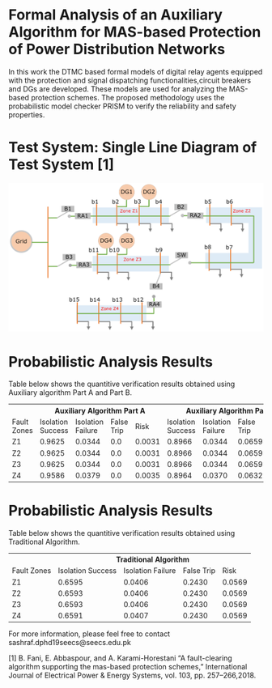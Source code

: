 # Formal Analysis of an Auxiliary Algorithm for MAS-based Protection of Power Distribution Networks
 
In this work the DTMC based formal models of digital relay agents equipped with the protection and signal dispatching functionalities,circuit breakers and DGs are developed. These models are used for analyzing the MAS-based protection schemes. The proposed methodology uses the probabilistic model checker PRISM to verify the reliability and safety properties. 

# Test System: Single Line Diagram of Test System [1]
![single line diagram](https://github.com/SobiaatNUST/Quantitative-Analysis-of-MAS-Based-Protection-Systems/blob/main/SLDG_Final.png)

# Probabilistic Analysis Results 
Table below shows the quantitive verification results obtained using Auxiliary algorithm Part A and Part B.

 <table>
    <tr>
       <th colspan ="1"> </th>
        <th colspan ="4"> Auxiliary Algorithm Part A</th>
        <th colspan="4"> Auxiliary Algorithm Part B</th>
    </tr>
  <tr>
        <td>Fault Zones</td>
     <td>Isolation Success </td>
        <td>Isolation Failure</td>
        <td>False Trip</td>
        <td>Risk</td>
        <td>Isolation Success</td>
        <td>Isolation Failure</td>
         <td>False Trip</td>
        <td>Risk</td>
    </tr>
    <tr>
        <td>Z1</td>
     <td>0.9625 </td>
        <td>0.0344</td>
        <td>0.0</td>
        <td>0.0031</td>
        <td>0.8966</td>
        <td>0.0344</td>
        <td>0.0659</td>
        <td>0.0031</td>
    </tr>
    <tr>
        <td>Z2</td>
       <td>0.9625 </td>
        <td>0.0344</td>
        <td>0.0</td>
        <td>0.0031</td>
        <td>0.8966</td>
        <td>0.0344</td>
        <td>0.0659</td>
        <td>0.0031</td>
    </tr>
     <tr>
        <td>Z3</td>
    <td>0.9625 </td>
        <td>0.0344</td>
        <td>0.0</td>
        <td>0.0031</td>
        <td>0.8966</td>
        <td>0.0344</td>
        <td>0.0659</td>
        <td>0.0031</td>
    </tr>
       <tr>
        <td>Z4</td>
       <td>0.9586 </td>
        <td>0.0379</td>
        <td>0.0</td>
        <td>0.0035</td>
        <td>0.8964</td>
        <td>0.0370</td>
        <td>0.0632</td>
        <td>0.0034</td>
    </tr>
</table>
     
  # Probabilistic Analysis Results 
Table below shows the quantitive verification results obtained using Traditional Algorithm.
        
 <table>
       <tr>
       <th colspan ="1"> </th>
        <th colspan ="4"> Traditional Algorithm </th>
   </tr>
      <tr>
        <td>Fault Zones</td>
     <td>Isolation Success </td>
        <td>Isolation Failure</td>
        <td>False Trip</td>
        <td>Risk</td>
   </tr>
      <tr>
        <td>Z1</td>
      <td>0.6595 </td>
        <td>0.0406</td>
        <td>0.2430</td>
        <td>0.0569</td>
   </tr>
     <tr>
        <td>Z2</td>
      <td>0.6593 </td>
        <td>0.0406</td>
        <td>0.2430</td>
        <td>0.0569</td>
   </tr>  
       <tr>
        <td>Z3</td>
      <td>0.6593 </td>
        <td>0.0406</td>
        <td>0.2430</td>
        <td>0.0569</td>
   </tr>
     <tr>
        <td>Z4</td>
       <td>0.6591 </td>
        <td>0.0407</td>
        <td>0.2430</td>
        <td>0.0569</td>
  </tr>
 </table>
 For more information, please feel free to contact sashraf.dphd19seecs@seecs.edu.pk

[1]  B. Fani, E. Abbaspour, and A. Karami-Horestani
    “A fault-clearing algorithm supporting the mas-based protection schemes,”
    International Journal of Electrical Power & Energy Systems, vol. 103, pp. 257–266,2018.
